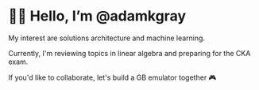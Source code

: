 # 🧙‍♀️ Hello, I’m @adamkgray

My interest are solutions architecture and machine learning.

Currently, I'm reviewing topics in linear algebra and preparing for the CKA exam.

If you'd like to collaborate, let's build a GB emulator together 🎮
